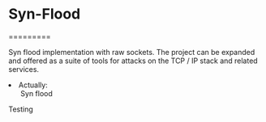 <h1>Syn-Flood</h1>
=========

Syn flood implementation with raw sockets. The project can be expanded and offered as a suite of tools for attacks on the TCP / IP stack and related services.

<li>Actually:
    <ul> Syn flood </ul>
    Testing
    <img src="[IMG]http://i60.tinypic.com/1037wo2.png[/IMG]/>
</li>
<li> Next iteration:
  <ul> TCP Reset </ul>
  <ul> MAC Spoofing </ul>
  <ul> ICMP Flood </ul>
  <ul> Xmas Scan </ul>
  <ul> Syn Scan  </ul>
</li>
<li> Next iterations:
  <ul> Thinking </ul>
</li>

If I have enough time i will make something good :)

      
